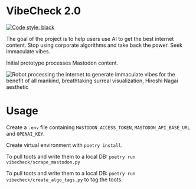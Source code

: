 # VibeCheck 2.0
[![Code style: black](https://img.shields.io/badge/code%20style-black-000000.svg)](https://github.com/psf/black)


The goal of the project is to help users use AI to get the best internet
content. Stop using corporate algorithms and take back the power. Seek
immaculate vibes.

Initial prototype processes Mastodon content.

![Robot processing the internet to generate immaculate vibes for the benefit of all mankind, breathtaking surreal visualization, Hiroshi Nagai aesthetic](https://github.com/johnmcdonnell/vibecheck/assets/702989/b98d52b8-75be-4bd8-b941-413b8a5f926b)

# Usage

Create a `.env` file containing `MASTODON_ACCESS_TOKEN`, `MASTODON_API_BASE_URL`  and `OPENAI_KEY`.

Create virtual environment with `poetry install`.

To pull toots and write them to a local DB:
`poetry run vibecheck/scrape_mastodon.py` 

To pull toots and write them to a local DB:
`poetry run vibecheck/create_algo_tags.py` to tag the toots.



